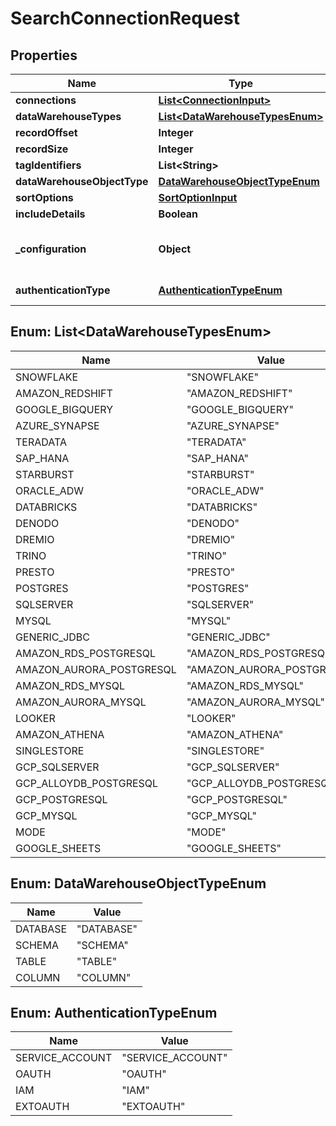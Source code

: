 

# SearchConnectionRequest


## Properties

| Name | Type | Description | Notes |
|------------ | ------------- | ------------- | -------------|
|**connections** | [**List&lt;ConnectionInput&gt;**](ConnectionInput.md) | List of connections and name pattern |  [optional] |
|**dataWarehouseTypes** | [**List&lt;DataWarehouseTypesEnum&gt;**](#List&lt;DataWarehouseTypesEnum&gt;) | Array of types of data warehouse defined for the connection. |  [optional] |
|**recordOffset** | **Integer** | The starting record number from where the records should be included. |  [optional] |
|**recordSize** | **Integer** | The number of records that should be included. |  [optional] |
|**tagIdentifiers** | **List&lt;String&gt;** | Unique ID or name of tags. |  [optional] |
|**dataWarehouseObjectType** | [**DataWarehouseObjectTypeEnum**](#DataWarehouseObjectTypeEnum) | Data warehouse object type. |  [optional] |
|**sortOptions** | [**SortOptionInput**](SortOptionInput.md) |  |  [optional] |
|**includeDetails** | **Boolean** | Indicates whether to include complete details of the connection objects. |  [optional] |
|**_configuration** | **Object** | Configuration values. If empty we are fetching configuration from datasource based on given connection id. If required you can provide config details to fetch specific details. Example input: {}, {\&quot;warehouse\&quot;:\&quot;SMALL_WH\&quot;,\&quot;database\&quot;:\&quot;DEVELOPMENT\&quot;}. This is only applicable when data_warehouse_object_type is selected. |  [optional] |
|**authenticationType** | [**AuthenticationTypeEnum**](#AuthenticationTypeEnum) | List of authentication types to fetch data_ware_house_objects from external Data warehouse. This is only applicable when data_warehouse_object_type is selected. |  [optional] |



## Enum: List&lt;DataWarehouseTypesEnum&gt;

| Name | Value |
|---- | -----|
| SNOWFLAKE | &quot;SNOWFLAKE&quot; |
| AMAZON_REDSHIFT | &quot;AMAZON_REDSHIFT&quot; |
| GOOGLE_BIGQUERY | &quot;GOOGLE_BIGQUERY&quot; |
| AZURE_SYNAPSE | &quot;AZURE_SYNAPSE&quot; |
| TERADATA | &quot;TERADATA&quot; |
| SAP_HANA | &quot;SAP_HANA&quot; |
| STARBURST | &quot;STARBURST&quot; |
| ORACLE_ADW | &quot;ORACLE_ADW&quot; |
| DATABRICKS | &quot;DATABRICKS&quot; |
| DENODO | &quot;DENODO&quot; |
| DREMIO | &quot;DREMIO&quot; |
| TRINO | &quot;TRINO&quot; |
| PRESTO | &quot;PRESTO&quot; |
| POSTGRES | &quot;POSTGRES&quot; |
| SQLSERVER | &quot;SQLSERVER&quot; |
| MYSQL | &quot;MYSQL&quot; |
| GENERIC_JDBC | &quot;GENERIC_JDBC&quot; |
| AMAZON_RDS_POSTGRESQL | &quot;AMAZON_RDS_POSTGRESQL&quot; |
| AMAZON_AURORA_POSTGRESQL | &quot;AMAZON_AURORA_POSTGRESQL&quot; |
| AMAZON_RDS_MYSQL | &quot;AMAZON_RDS_MYSQL&quot; |
| AMAZON_AURORA_MYSQL | &quot;AMAZON_AURORA_MYSQL&quot; |
| LOOKER | &quot;LOOKER&quot; |
| AMAZON_ATHENA | &quot;AMAZON_ATHENA&quot; |
| SINGLESTORE | &quot;SINGLESTORE&quot; |
| GCP_SQLSERVER | &quot;GCP_SQLSERVER&quot; |
| GCP_ALLOYDB_POSTGRESQL | &quot;GCP_ALLOYDB_POSTGRESQL&quot; |
| GCP_POSTGRESQL | &quot;GCP_POSTGRESQL&quot; |
| GCP_MYSQL | &quot;GCP_MYSQL&quot; |
| MODE | &quot;MODE&quot; |
| GOOGLE_SHEETS | &quot;GOOGLE_SHEETS&quot; |



## Enum: DataWarehouseObjectTypeEnum

| Name | Value |
|---- | -----|
| DATABASE | &quot;DATABASE&quot; |
| SCHEMA | &quot;SCHEMA&quot; |
| TABLE | &quot;TABLE&quot; |
| COLUMN | &quot;COLUMN&quot; |



## Enum: AuthenticationTypeEnum

| Name | Value |
|---- | -----|
| SERVICE_ACCOUNT | &quot;SERVICE_ACCOUNT&quot; |
| OAUTH | &quot;OAUTH&quot; |
| IAM | &quot;IAM&quot; |
| EXTOAUTH | &quot;EXTOAUTH&quot; |



